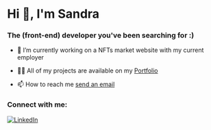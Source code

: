<h1>Hi 👋, I'm Sandra </h1>
<h3>The (front-end) developer you've been searching for :) </h3>

- 🔭 I’m currently working on a NFTs market website with my current employer

- 👨‍💻 All of my projects are available on my [Portfolio](https://sandrakhalifa.vercel.app/)

- 📫 How to reach me [send an email](mailto:sandrakhaifa02@gmail.com)
<h3 align="left">Connect with me:</h3>
<a href="https://www.linkedin.com/in/sandra-khalifa/" target="_blank"><img src="https://img.shields.io/badge/LinkedIn-%230077B5.svg?&style=flat-square&logo=linkedin&logoColor=white" alt="LinkedIn"></a>
<br><br>
